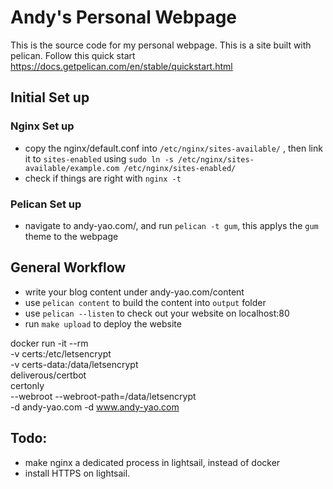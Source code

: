 # Andy's Personal Webpage

This is the source code for my personal webpage. This is a site built with pelican. Follow this quick start https://docs.getpelican.com/en/stable/quickstart.html


## Initial Set up

### Nginx Set up
- copy the nginx/default.conf into `/etc/nginx/sites-available/` , then link it to
`sites-enabled` using `sudo ln -s /etc/nginx/sites-available/example.com /etc/nginx/sites-enabled/`
- check if things are right with `nginx -t`


### Pelican Set up
- navigate to andy-yao.com/, and run `pelican -t gum`, this applys the `gum` theme to the webpage

## General Workflow
- write your blog content under andy-yao.com/content
- use `pelican content` to build the content into `output` folder
- use `pelican --listen` to check out your website on localhost:80
- run `make upload` to deploy the website


docker run -it --rm \
      -v certs:/etc/letsencrypt \
      -v certs-data:/data/letsencrypt \
      deliverous/certbot \
      certonly \
      --webroot --webroot-path=/data/letsencrypt \
      -d andy-yao.com -d www.andy-yao.com

## Todo:
- make nginx a dedicated process in lightsail, instead of docker
- install HTTPS on lightsail.